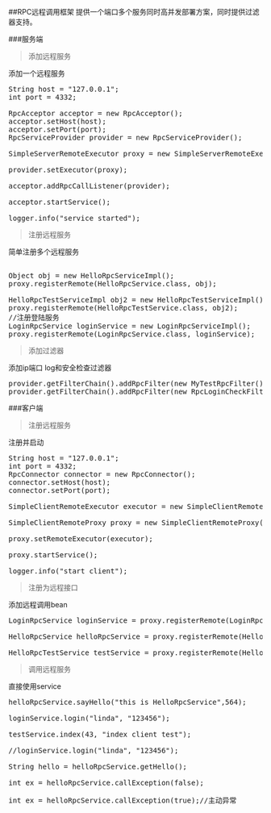 ##RPC远程调用框架
提供一个端口多个服务同时高并发部署方案，同时提供过滤器支持。

###服务端

>添加远程服务

添加一个远程服务
<pre>
String host = "127.0.0.1";
int port = 4332;

RpcAcceptor acceptor = new RpcAcceptor();
acceptor.setHost(host);
acceptor.setPort(port);
RpcServiceProvider provider = new RpcServiceProvider();

SimpleServerRemoteExecutor proxy = new SimpleServerRemoteExecutor();

provider.setExecutor(proxy);

acceptor.addRpcCallListener(provider);

acceptor.startService();

logger.info("service started");
</pre>

>注册远程服务

简单注册多个远程服务
<pre>

Object obj = new HelloRpcServiceImpl();
proxy.registerRemote(HelloRpcService.class, obj);

HelloRpcTestServiceImpl obj2 = new HelloRpcTestServiceImpl();
proxy.registerRemote(HelloRpcTestService.class, obj2);
//注册登陆服务
LoginRpcService loginService = new LoginRpcServiceImpl();
proxy.registerRemote(LoginRpcService.class, loginService);
</pre>

>添加过滤器

添加ip端口 log和安全检查过滤器

<pre>
provider.getFilterChain().addRpcFilter(new MyTestRpcFilter());
provider.getFilterChain().addRpcFilter(new RpcLoginCheckFilter());
</pre>

###客户端

>注册远程服务

注册并启动
<pre>
String host = "127.0.0.1";
int port = 4332;
RpcConnector connector = new RpcConnector();
connector.setHost(host);
connector.setPort(port);

SimpleClientRemoteExecutor executor = new SimpleClientRemoteExecutor(connector);

SimpleClientRemoteProxy proxy = new SimpleClientRemoteProxy();

proxy.setRemoteExecutor(executor);

proxy.startService();

logger.info("start client");
</pre>

>注册为远程接口

添加远程调用bean

<pre>
LoginRpcService loginService = proxy.registerRemote(LoginRpcService.class);

HelloRpcService helloRpcService = proxy.registerRemote(HelloRpcService.class);

HelloRpcTestService testService = proxy.registerRemote(HelloRpcTestService.class);
</pre>

>调用远程服务

直接使用service

<pre>
helloRpcService.sayHello("this is HelloRpcService",564);

loginService.login("linda", "123456");

testService.index(43, "index client test");

//loginService.login("linda", "123456");

String hello = helloRpcService.getHello();

int ex = helloRpcService.callException(false);

int ex = helloRpcService.callException(true);//主动异常
</pre>